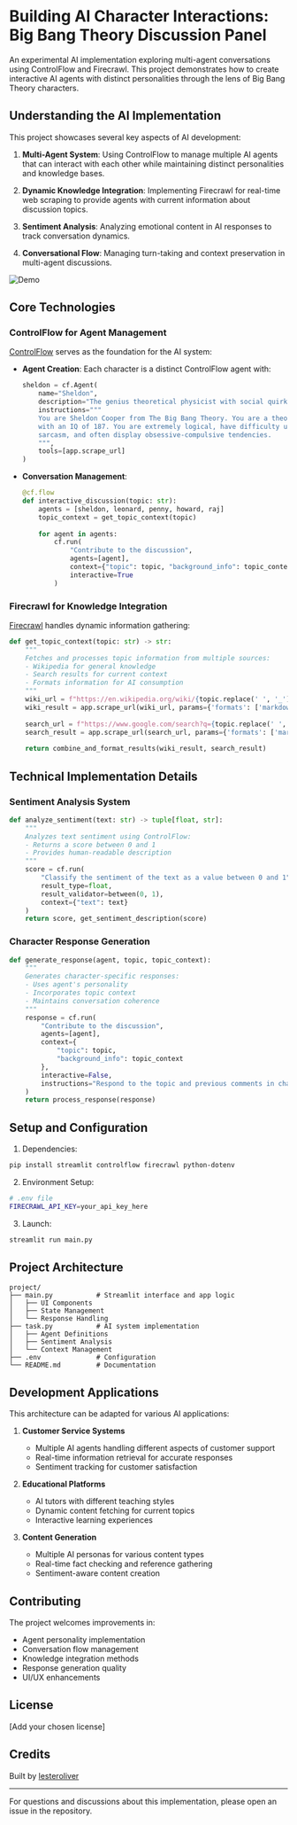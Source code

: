 # Building AI Character Interactions: Big Bang Theory Discussion Panel

An experimental AI implementation exploring multi-agent conversations using ControlFlow and Firecrawl. This project demonstrates how to create interactive AI agents with distinct personalities through the lens of Big Bang Theory characters.

## Understanding the AI Implementation

This project showcases several key aspects of AI development:

1. **Multi-Agent System**: Using ControlFlow to manage multiple AI agents that can interact with each other while maintaining distinct personalities and knowledge bases.

2. **Dynamic Knowledge Integration**: Implementing Firecrawl for real-time web scraping to provide agents with current information about discussion topics.

3. **Sentiment Analysis**: Analyzing emotional content in AI responses to track conversation dynamics.

4. **Conversational Flow**: Managing turn-taking and context preservation in multi-agent discussions.

![Demo](control-flow-demo.gif)

## Core Technologies

### ControlFlow for Agent Management
[ControlFlow](https://controlflow.ai/welcome) serves as the foundation for the AI system:

- **Agent Creation**: Each character is a distinct ControlFlow agent with:
  ```python
  sheldon = cf.Agent(
      name="Sheldon",
      description="The genius theoretical physicist with social quirks.",
      instructions="""
      You are Sheldon Cooper from The Big Bang Theory. You are a theoretical physicist
      with an IQ of 187. You are extremely logical, have difficulty understanding
      sarcasm, and often display obsessive-compulsive tendencies.
      """,
      tools=[app.scrape_url]
  )
  ```

- **Conversation Management**: 
  ```python
  @cf.flow
  def interactive_discussion(topic: str):
      agents = [sheldon, leonard, penny, howard, raj]
      topic_context = get_topic_context(topic)
      
      for agent in agents:
          cf.run(
              "Contribute to the discussion",
              agents=[agent],
              context={"topic": topic, "background_info": topic_context},
              interactive=True
          )
  ```

### Firecrawl for Knowledge Integration
[Firecrawl](https://www.firecrawl.dev/) handles dynamic information gathering:

```python
def get_topic_context(topic: str) -> str:
    """
    Fetches and processes topic information from multiple sources:
    - Wikipedia for general knowledge
    - Search results for current context
    - Formats information for AI consumption
    """
    wiki_url = f"https://en.wikipedia.org/wiki/{topic.replace(' ', '_')}"
    wiki_result = app.scrape_url(wiki_url, params={'formats': ['markdown']})
    
    search_url = f"https://www.google.com/search?q={topic.replace(' ', '+')}"
    search_result = app.scrape_url(search_url, params={'formats': ['markdown']})
    
    return combine_and_format_results(wiki_result, search_result)
```

## Technical Implementation Details

### Sentiment Analysis System
```python
def analyze_sentiment(text: str) -> tuple[float, str]:
    """
    Analyzes text sentiment using ControlFlow:
    - Returns a score between 0 and 1
    - Provides human-readable description
    """
    score = cf.run(
        "Classify the sentiment of the text as a value between 0 and 1",
        result_type=float,
        result_validator=between(0, 1),
        context={"text": text}
    )
    return score, get_sentiment_description(score)
```

### Character Response Generation
```python
def generate_response(agent, topic, topic_context):
    """
    Generates character-specific responses:
    - Uses agent's personality
    - Incorporates topic context
    - Maintains conversation coherence
    """
    response = cf.run(
        "Contribute to the discussion",
        agents=[agent],
        context={
            "topic": topic,
            "background_info": topic_context
        },
        interactive=False,
        instructions="Respond to the topic and previous comments in character."
    )
    return process_response(response)
```

## Setup and Configuration

1. Dependencies:
```bash
pip install streamlit controlflow firecrawl python-dotenv
```

2. Environment Setup:
```bash
# .env file
FIRECRAWL_API_KEY=your_api_key_here
```

3. Launch:
```bash
streamlit run main.py
```

## Project Architecture

```
project/
├── main.py           # Streamlit interface and app logic
│   ├── UI Components
│   ├── State Management
│   └── Response Handling
├── task.py           # AI system implementation
│   ├── Agent Definitions
│   ├── Sentiment Analysis
│   └── Context Management
├── .env              # Configuration
└── README.md         # Documentation
```

## Development Applications

This architecture can be adapted for various AI applications:

1. **Customer Service Systems**
   - Multiple AI agents handling different aspects of customer support
   - Real-time information retrieval for accurate responses
   - Sentiment tracking for customer satisfaction

2. **Educational Platforms**
   - AI tutors with different teaching styles
   - Dynamic content fetching for current topics
   - Interactive learning experiences

3. **Content Generation**
   - Multiple AI personas for various content types
   - Real-time fact checking and reference gathering
   - Sentiment-aware content creation

## Contributing

The project welcomes improvements in:
- Agent personality implementation
- Conversation flow management
- Knowledge integration methods
- Response generation quality
- UI/UX enhancements

## License

[Add your chosen license]

## Credits

Built by [lesteroliver](https://github.com/lesteroliver911)

---

For questions and discussions about this implementation, please open an issue in the repository.
